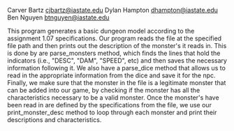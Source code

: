 Carver Bartz  cjbartz@iastate.edu
Dylan Hampton dhampton@iastate.edu
Ben Nguyen    btnguyen@iastate.edu

This program generates a basic dungeon model according to the assignment 1.07 specifications. Our program reads the file at the specified
file path and then prints out the description of the monster's it reads in. This is done by are parse_monsters method, which finds the
lines that hold the indicators (i.e., "DESC", "DAM", "SPEED", etc) and then saves the necessary information following it. We also have a
parse_dice method that allows us to read in the appropriate information from the dice and save it for the npc. Finally, we make sure that
the monster in the file is a legitimate monster that can be added into our game, by checking if the monster has all the characteristics
necessary to be a valid monster. Once the monster's have been read in are defined by the specifications from the file, we use our
print_monster_desc method to loop through each monster and print their descriptions and characteristics.

